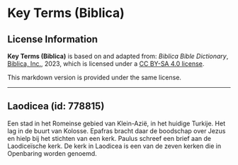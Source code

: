 # Key Terms (Biblica)

## License Information

**Key Terms (Biblica)** is based on and adapted from: _Biblica Bible Dictionary_, [Biblica, Inc.](https://www.biblica.com/), 2023, which is licensed under a [CC BY-SA 4.0 license](https://creativecommons.org/licenses/by-sa/4.0/legalcode.en).

This markdown version is provided under the same license.



--------------------------------

## Laodicea (id: 778815)

Een stad in het Romeinse gebied van Klein\-Azië, in het huidige Turkije. Het lag in de buurt van Kolosse. Epafras bracht daar de boodschap over Jezus en hielp bij het stichten van een kerk. Paulus schreef een brief aan de Laodiceïsche kerk. De kerk in Laodicea is een van de zeven kerken die in Openbaring worden genoemd.


